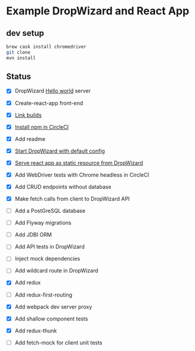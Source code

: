 # Example DropWizard and React App

## dev setup

```bash
brew cask install chromedriver
git clone
mvn install
```

## Status

- [x] DropWizard [Hello world](https://www.dropwizard.io/1.3.5/docs/getting-started.html) server
- [x] Create-react-app front-end
- [x] [Link builds](https://gist.github.com/phillipgreenii/7c954e3c3911e5c32bd0)
- [x] [Install npm in CircleCI](https://circleci.com/docs/2.0/using-shell-scripts/)
- [x] Add readme
- [x] [Start DropWizard with default config](https://stackoverflow.com/questions/49262060/start-dropwizard-with-config-yaml-from-resources)
- [x] [Serve react app as static resource from DropWizard](https://spin.atomicobject.com/2014/10/11/serving-static-assets-with-dropwizard/)
- [x] Add WebDriver tests with Chrome headless in CircleCI
- [x] Add CRUD endpoints without database
- [x] Make fetch calls from client to DropWizard API
- [ ] Add a PostGreSQL database
- [ ] Add Flyway migrations
- [ ] Add JDBI ORM
- [ ] Add API tests in DropWizard
- [ ] Inject mock dependencies
- [ ] Add wildcard route in DropWizard
- [x] Add redux
- [ ] Add redux-first-routing
- [x] Add webpack dev server proxy
- [x] Add shallow component tests
- [x] Add redux-thunk
- [ ] Add fetch-mock for client unit tests
  